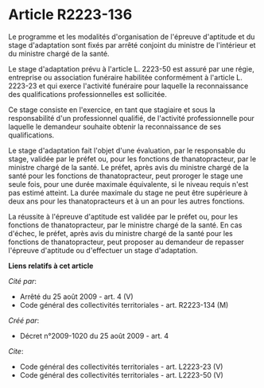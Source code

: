 # Article R2223-136

Le programme et les modalités d'organisation de l'épreuve d'aptitude et du stage d'adaptation sont fixés par arrêté conjoint
du ministre de l'intérieur et du ministre chargé de la santé.

Le stage d'adaptation prévu à l'article L. 2223-50 est assuré par une régie, entreprise ou association funéraire habilitée
conformément à l'article L. 2223-23 et qui exerce l'activité funéraire pour laquelle la reconnaissance des qualifications
professionnelles est sollicitée.

Ce stage consiste en l'exercice, en tant que stagiaire et sous la responsabilité d'un professionnel qualifié, de l'activité
professionnelle pour laquelle le demandeur souhaite obtenir la reconnaissance de ses qualifications.

Le stage d'adaptation fait l'objet d'une évaluation, par le responsable du stage, validée par le préfet ou, pour les
fonctions de thanatopracteur, par le ministre chargé de la santé. Le préfet, après avis du ministre chargé de la santé pour
les fonctions de thanatopracteur, peut proroger le stage une seule fois, pour une durée maximale équivalente, si le niveau
requis n'est pas estimé atteint. La durée maximale du stage ne peut être supérieure à deux ans pour les thanatopracteurs et à
un an pour les autres fonctions.

La réussite à l'épreuve d'aptitude est validée par le préfet ou, pour les fonctions de thanatopracteur, par le ministre
chargé de la santé. En cas d'échec, le préfet, après avis du ministre chargé de la santé pour les fonctions de
thanatopracteur, peut proposer au demandeur de repasser l'épreuve d'aptitude ou d'effectuer un stage d'adaptation.

**Liens relatifs à cet article**

_Cité par_:

  - Arrêté du 25 août 2009 - art. 4 (V)
  - Code général des collectivités territoriales - art. R2223-134 (M)

_Créé par_:

  - Décret n°2009-1020 du 25 août 2009 - art. 4

_Cite_:

  - Code général des collectivités territoriales - art. L2223-23 (V)
  - Code général des collectivités territoriales - art. L2223-50 (V)
